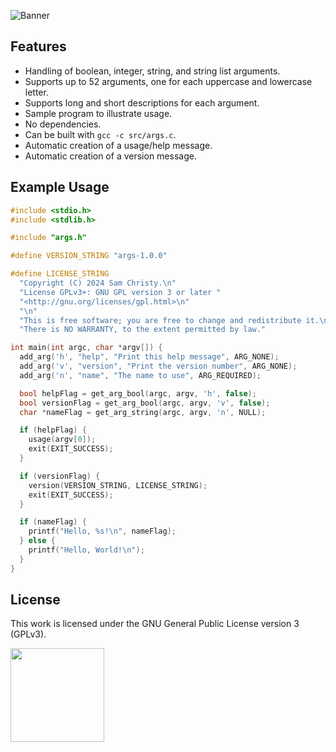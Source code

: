 ![Banner](https://s-christy.com/sbs/status-banner.svg?icon=action/terminal&hue=0&title=Args&description=A%20library%20for%20processing%20command%20line%20arguments)

## Features

- Handling of boolean, integer, string, and string list arguments.
- Supports up to 52 arguments, one for each uppercase and lowercase letter.
- Supports long and short descriptions for each argument.
- Sample program to illustrate usage.
- No dependencies.
- Can be built with `gcc -c src/args.c`.
- Automatic creation of a usage/help message.
- Automatic creation of a version message.

## Example Usage

```C
#include <stdio.h>
#include <stdlib.h>

#include "args.h"

#define VERSION_STRING "args-1.0.0"

#define LICENSE_STRING                                                         \
  "Copyright (C) 2024 Sam Christy.\n"                                          \
  "License GPLv3+: GNU GPL version 3 or later "                                \
  "<http://gnu.org/licenses/gpl.html>\n"                                       \
  "\n"                                                                         \
  "This is free software; you are free to change and redistribute it.\n"       \
  "There is NO WARRANTY, to the extent permitted by law."

int main(int argc, char *argv[]) {
  add_arg('h', "help", "Print this help message", ARG_NONE);
  add_arg('v', "version", "Print the version number", ARG_NONE);
  add_arg('n', "name", "The name to use", ARG_REQUIRED);

  bool helpFlag = get_arg_bool(argc, argv, 'h', false);
  bool versionFlag = get_arg_bool(argc, argv, 'v', false);
  char *nameFlag = get_arg_string(argc, argv, 'n', NULL);

  if (helpFlag) {
    usage(argv[0]);
    exit(EXIT_SUCCESS);
  }

  if (versionFlag) {
    version(VERSION_STRING, LICENSE_STRING);
    exit(EXIT_SUCCESS);
  }

  if (nameFlag) {
    printf("Hello, %s!\n", nameFlag);
  } else {
    printf("Hello, World!\n");
  }
}
```

## License

This work is licensed under the GNU General Public License version 3 (GPLv3).

[<img src="https://s-christy.com/status-banner-service/GPLv3_Logo.svg" width="150" />](https://www.gnu.org/licenses/gpl-3.0.en.html)
